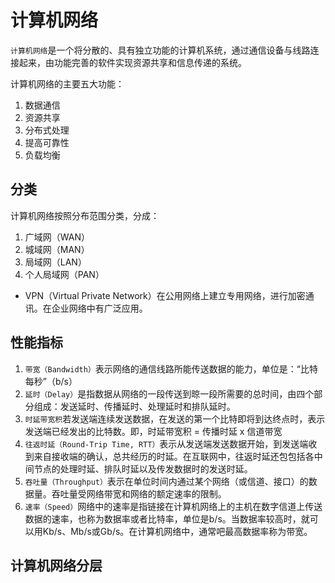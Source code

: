 # 计算机网络

`计算机网络`是一个将分散的、具有独立功能的计算机系统，通过通信设备与线路连接起来，由功能完善的软件实现资源共享和信息传递的系统。

计算机网络的主要五大功能：

1. 数据通信
2. 资源共享
3. 分布式处理
4. 提高可靠性
5. 负载均衡

## 分类

计算机网络按照分布范围分类，分成：
1. 广域网（WAN）
2. 城域网（MAN）
3. 局域网（LAN）
4. 个人局域网（PAN）

- VPN（Virtual Private Network）在公用网络上建立专用网络，进行加密通讯。在企业网络中有广泛应用。

## 性能指标

1. `带宽（Bandwidth）`表示网络的通信线路所能传送数据的能力，单位是：“比特每秒”（b/s）
2. `延时（Delay）`是指数据从网络的一段传送到晾一段所需要的总时间，由四个部分组成：发送延时、传播延时、处理延时和排队延时。
3. `时延带宽积`若发送端连续发送数据，在发送的第一个比特即将到达终点时，表示发送端已经发出的比特数。即，时延带宽积 = 传播时延 x 信道带宽
4. `往返时延（Round-Trip Time, RTT）`表示从发送端发送数据开始，到发送端收到来自接收端的确认，总共经历的时延。在互联网中，往返时延还包包括各中间节点的处理时延、排队时延以及传发数据时的发送时延。
5. `吞吐量（Throughput）`表示在单位时间内通过某个网络（或信道、接口）的数据量。吞吐量受网络带宽和网络的额定速率的限制。 
6. `速率（Speed）`网络中的速率是指链接在计算机网络上的主机在数字信道上传送数据的速率，也称为数据率或者比特率，单位是b/s。当数据率较高时，就可以用Kb/s、Mb/s或Gb/s。在计算机网络中，通常吧最高数据率称为带宽。

## 计算机网络分层